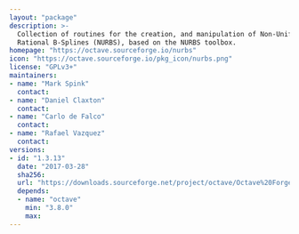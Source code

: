 ```yaml
---
layout: "package"
description: >-
  Collection of routines for the creation, and manipulation of Non-Uniform
  Rational B-Splines (NURBS), based on the NURBS toolbox.
homepage: "https://octave.sourceforge.io/nurbs"
icon: "https://octave.sourceforge.io/pkg_icon/nurbs.png"
license: "GPLv3+"
maintainers:
- name: "Mark Spink"
  contact:
- name: "Daniel Claxton"
  contact:
- name: "Carlo de Falco"
  contact:
- name: "Rafael Vazquez"
  contact:
versions:
- id: "1.3.13"
  date: "2017-03-28"
  sha256:
  url: "https://downloads.sourceforge.net/project/octave/Octave%20Forge%20Packages/Individual%20Package%20Releases/nurbs-1.3.13.tar.gz"
  depends:
  - name: "octave"
    min: "3.8.0"
    max:
---
```

